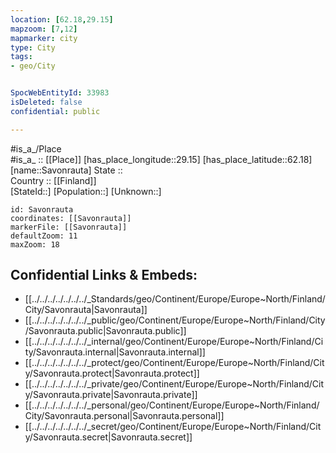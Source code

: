 ```yaml
---
location: [62.18,29.15] 
mapzoom: [7,12] 
mapmarker: city 
type: City
tags:
- geo/City


SpocWebEntityId: 33983
isDeleted: false
confidential: public

---
```

#is_a_/Place  
#is_a_ :: [[Place]] 
[has_place_longitude::29.15] 
[has_place_latitude::62.18] 
[name::Savonrauta] 
State ::  
Country :: [[Finland]]  
[StateId::] 
[Population::] 
[Unknown::] 


```leaflet
id: Savonrauta
coordinates: [[Savonrauta]] 
markerFile: [[Savonrauta]] 
defaultZoom: 11 
maxZoom: 18
```


## Confidential Links & Embeds: 
- [[../../../../../../../_Standards/geo/Continent/Europe/Europe~North/Finland/City/Savonrauta|Savonrauta]] 
- [[../../../../../../../_public/geo/Continent/Europe/Europe~North/Finland/City/Savonrauta.public|Savonrauta.public]] 
- [[../../../../../../../_internal/geo/Continent/Europe/Europe~North/Finland/City/Savonrauta.internal|Savonrauta.internal]] 
- [[../../../../../../../_protect/geo/Continent/Europe/Europe~North/Finland/City/Savonrauta.protect|Savonrauta.protect]] 
- [[../../../../../../../_private/geo/Continent/Europe/Europe~North/Finland/City/Savonrauta.private|Savonrauta.private]] 
- [[../../../../../../../_personal/geo/Continent/Europe/Europe~North/Finland/City/Savonrauta.personal|Savonrauta.personal]] 
- [[../../../../../../../_secret/geo/Continent/Europe/Europe~North/Finland/City/Savonrauta.secret|Savonrauta.secret]] 
